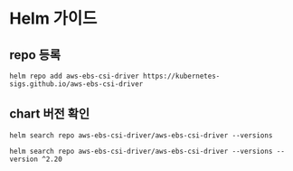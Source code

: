 # Helm 가이드

## repo 등록 
```
helm repo add aws-ebs-csi-driver https://kubernetes-sigs.github.io/aws-ebs-csi-driver
```

## chart 버전 확인
```
helm search repo aws-ebs-csi-driver/aws-ebs-csi-driver --versions

helm search repo aws-ebs-csi-driver/aws-ebs-csi-driver --versions --version ^2.20
```
